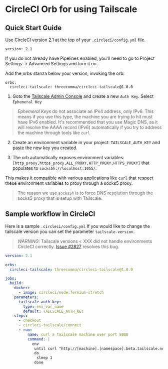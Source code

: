 # CircleCI Orb for using Tailscale

## Quick Start Guide
Use CircleCI version 2.1 at the top of your `.circleci/config.yml` file.
```
version: 2.1
```
If you do not already have Pipelines enabled, you'll need to go to Project Settings -> Advanced Settings and turn it on.

Add the orbs stanza below your version, invoking the orb:
```
orbs:
  circleci-tailscale: threecomma/circleci-tailscale@1.0.0
```


1. Goto the [Tailscale Admin Console](https://login.tailscale.com/admin/settings/authkeys) and create a new `Auth Key`. Select `Ephemeral Key`

> *Ephemeral Keys* do not associate an IPv4 address, only IPv6. This means if you use this type, the machine you are trying to hit must have IPv6 enabled. It's recommended that you use Magic DNS, as it will resolve the AAAA record (IPv6) automatically if you try to address the machine through tools like `curl`

2. Create an environment variable in your project: `TAILSCALE_AUTH_KEY` and paste the new key you created.

3. The orb automatically exposes environment variables: `[http_proxy,https_proxy,ALL_PROXY,HTTP_PROXY,HTTPS_PROXY]` that populates to `socks5h://localhost:1055/`.

This makes it compatible with various applications like `curl` that respect these environment variables to proxy through a socks5 proxy.

> The reason we use `socks5h` is to force DNS resolution through the socks5 proxy that is setup with Tailscale.

## Sample workflow in CircleCI
Here is a sample `.circleci/config.yml`
If you would like to change the tailscale version you can set the parameter `tailscale-version`.

> *WARNING*: Tailscale versions < XXX did not handle environments CircleCI correctly. [Issue #2827](https://github.com/tailscale/tailscale/issues/2827) resolves this bug.

```yaml
version: 2.1

orbs:
  circleci-tailscale: threecomma/circleci-tailscale@1.0.0

jobs:
  build:
    docker:
      - image: circleci/node:fermium-stretch
    parameters:
      tailscale-auth-key:
        type: env_var_name
        default: TAILSCALE_AUTH_KEY
    steps:
      - checkout
      - circleci-tailscale/connect
      - run:
          name: curl a tailscale machine over port 8080
          command: |
            env
             until curl "http://[machine].[namespace].beta.tailscale.net:8080/"
             do
              sleep 1
             done
```
